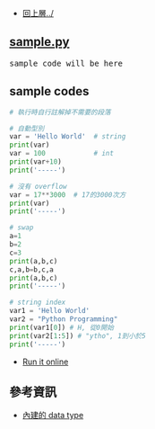 * [回上層../](../)

## [sample.py](sample.py)

<pre id="sample" filename="sample.py">
sample code will be here
</pre>
<script src="https://ajax.googleapis.com/ajax/libs/jquery/3.2.1/jquery.min.js"></script>
<script>
$(document).ready(function(){
        $("#sample").load(document.getElementById('sample').getAttribute('filename'));
});
</script>

## sample codes

```python
# 執行時自行註解掉不需要的段落

# 自動型別
var = 'Hello World'  # string
print(var)
var = 100            # int
print(var+10)
print('-----')

# 沒有 overflow
var = 17**3000  # 17的3000次方
print(var)
print('-----')

# swap
a=1
b=2
c=3
print(a,b,c)
c,a,b=b,c,a
print(a,b,c)
print('-----')

# string index
var1 = 'Hello World'
var2 = "Python Programming"
print(var1[0]) # H, 從0開始
print(var2[1:5]) # "ytho", 1到小於5
print('-----')
```
* [Run it online](https://repl.it/K701/latest)

## 參考資訊
* [內建的 data type](https://docs.python.org/3/library/stdtypes.html)
